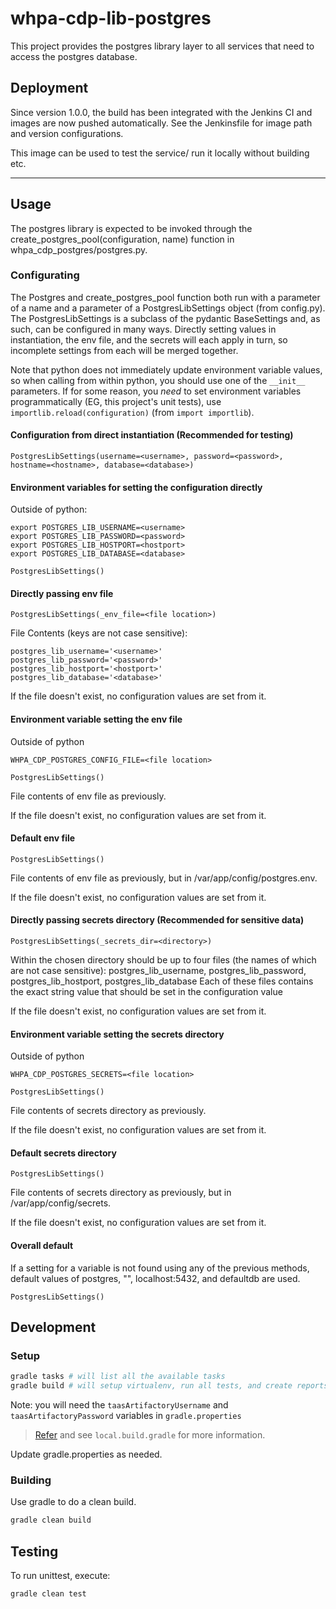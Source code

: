 # whpa-cdp-lib-postgres

This project provides the postgres library layer to all services that need to access the postgres database.

## Deployment

Since version 1.0.0, the build has been integrated with the Jenkins CI and images are now pushed automatically. See the Jenkinsfile for image path and version configurations.

This image can be used to test the service/ run it locally without building etc.

---
## Usage

The postgres library is expected to be invoked through the create_postgres_pool(configuration, name) function in whpa_cdp_postgres/postgres.py.

### Configurating

The Postgres and create_postgres_pool function both run with a parameter of a name and a parameter of a PostgresLibSettings object (from config.py).
The PostgresLibSettings is a subclass of the pydantic BaseSettings and, as such, can be configured in many ways.  Directly setting values in instantiation, the env file, and the secrets will each apply in turn, so incomplete settings from each will be merged together.

Note that python does not immediately update environment variable values, so when calling from within python, you should use one of the `__init__` parameters.
If for some reason, you _need_ to set environment variables programmatically (EG, this project's unit tests), use `importlib.reload(configuration)` (from `import importlib`).

#### Configuration from direct instantiation (Recommended for testing)
```$python
PostgresLibSettings(username=<username>, password=<password>, hostname=<hostname>, database=<database>)
```

#### Environment variables for setting the configuration directly
Outside of python:
```$bash
export POSTGRES_LIB_USERNAME=<username>
export POSTGRES_LIB_PASSWORD=<password>
export POSTGRES_LIB_HOSTPORT=<hostport>
export POSTGRES_LIB_DATABASE=<database>
```

```$python
PostgresLibSettings()
```

#### Directly passing env file
```$python
PostgresLibSettings(_env_file=<file location>)
```

File Contents (keys are not case sensitive):
```$python
postgres_lib_username='<username>'
postgres_lib_password='<password>'
postgres_lib_hostport='<hostport>'
postgres_lib_database='<database>'
```

If the file doesn't exist, no configuration values are set from it.

#### Environment variable setting the env file
Outside of python
```$python
WHPA_CDP_POSTGRES_CONFIG_FILE=<file location>
```

```$python
PostgresLibSettings()
```

File contents of env file as previously.

If the file doesn't exist, no configuration values are set from it.

#### Default env file

```$python
PostgresLibSettings()
```

File contents of env file as previously, but in /var/app/config/postgres.env.

If the file doesn't exist, no configuration values are set from it.


#### Directly passing secrets directory (Recommended for sensitive data)
```$python
PostgresLibSettings(_secrets_dir=<directory>)
```

Within the chosen directory should be up to four files (the names of which are not case sensitive):
    postgres_lib_username, postgres_lib_password, postgres_lib_hostport, postgres_lib_database
Each of these files contains the exact string value that should be set in the configuration value

If the file doesn't exist, no configuration values are set from it.

#### Environment variable setting the secrets directory
Outside of python
```$bash
WHPA_CDP_POSTGRES_SECRETS=<file location>
```

```$python
PostgresLibSettings()
```

File contents of secrets directory as previously.

If the file doesn't exist, no configuration values are set from it.

#### Default secrets directory

```$python
PostgresLibSettings()
```

File contents of secrets directory as previously, but in /var/app/config/secrets.

If the file doesn't exist, no configuration values are set from it.

####  Overall default
If a setting for a variable is not found using any of the previous methods, default values of postgres, "", localhost:5432, and defaultdb are used.

```$python
PostgresLibSettings()
```


## Development

### Setup

```bash
gradle tasks # will list all the available tasks
gradle build # will setup virtualenv, run all tests, and create reports and distribution
```

Note: you will need the `taasArtifactoryUsername` and `taasArtifactoryPassword` variables in `gradle.properties`

> [Refer](https://pages.github.ibm.com/WH-Imaging/DevOps-CDP/docs/Dev_setup/Python.html) and see `local.build.gradle` for more information.

Update gradle.properties as needed.

### Building

Use gradle to do a clean build.

```bash
gradle clean build
```

## Testing

To run unittest, execute:

```bash
gradle clean test
```